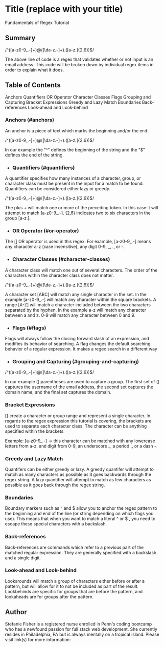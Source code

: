# Title (replace with your title)

Fundamentals of Regex Tutorial

## Summary

/^([a-z0-9_\.-]+)@([\da-z\.-]+)\.([a-z\.]{2,6})$/

The above line of code is a regex that validates whether or not input is an email address. This code will be broken down by individual regex items in order to explain what it does.

## Table of Contents
Anchors
Quantifiers
OR Operator
Character Classes
Flags
Grouping and Capturing
Bracket Expressions
Greedy and Lazy Match
Boundaries
Back-references
Look-ahead and Look-behind

### Anchors (#anchors)
An anchor is a piece of text which marks the beginning and/or the end.

/^([a-z0-9_\.-]+)@([\da-z\.-]+)\.([a-z\.]{2,6})$/

In our example the "^" defines the beginning of the string and the "$" defines the end of the string.

- ### Quantifiers (#quantifiers)

A quantifier specifies how many instances of a character, group, or character class must be present in the input for a match to be found. Quantifiers can be considered either lazy or greedy. 

/^([a-z0-9_\.-]+)@([\da-z\.-]+)\.([a-z\.]{2,6})$/

The plus + will match one or more of the preceding token. In this case it will attempt to match [a-z0-9_\.-]. {2,6} indicates two to six characters in the group [a-z\.].

- ### OR Operator (#or-operator)
The [] OR operator is used in this regex. For example, [a-z0-9_\.-] means any character a-z (case insensitive), any digit 0-9, _, ., or -. 

- ### Character Classes (#character-classes)
A character class will match one out of several characters. The order of the characters within the character class does not matter.

/^([a-z0-9_\.-]+)@([\da-z\.-]+)\.([a-z\.]{2,6})$/

A character set [ABC] will match any single character in the set. In the example [a-z0-9_\.-] will match any character within the square brackets. A range [A-Z] will match a character included between the two characters separated by the hyphen. In the example a-z will match any character between a and z. 0-9 will match any character between 0 and 9.

- ### Flags (#flags)
Flags will always follow the closing forward slash of an expression, and modifies its behavior of searching. A flag changes the default searching behavior of a regular expression. It makes a regex search in a different way 

- ### Grouping and Capturing (#grouping-and-capturing)
/^([a-z0-9_\.-]+)@([\da-z\.-]+)\.([a-z\.]{2,6})$/

In our example () parentheses are used to capture a group. The first set of () captures the username of the email address, the second set captures the domain name, and the final set captures the domain.

### Bracket Expressions
[] create a character or group range and represent a single character. In regards to the regex expression this tutorial is covering, the brackets are used to separate each character class. The character can be anything specified within the brackets.

Example: [a-z0-9_\.-] -> this character can be matched with any lowercase letters from a-z, and digit from 0-9, an underscore _, a period ., or a dash -.

### Greedy and Lazy Match
Quantifers can be either greedy or lazy. A greedy quantifer will attempt to match as many characters as possible as it goes backwards through the regex string. A lazy quantifier will attempt to match as few characters as possible as it goes back through the regex string.

### Boundaries
Boundary markers such as ^ and $ allow you to anchor the regex pattern to the beginning and end of the line (or string depending on which flags you use). This means that when you want to match a literal ^ or $ , you need to escape these special characters with a backslash.

### Back-references
Back-references are commands which refer to a previous part of the matched regular expression. They are generally specified with a backslash and a single digit.

### Look-ahead and Look-behind
Lookarounds will match a group of characters either before or after a pattern, but will allow for it to not be included as part of the result. Lookbehinds are specific for groups that are before the pattern, and lookaheads are for groups after the pattern.


## Author

Stefanie Fisher is a registered nurse enrolled in Penn's coding bootcamp who has a newfound passion for full stack web development. She currently resides in Philadelphia, PA but is always mentally on a tropical island. Please visit link(s) for more information:
